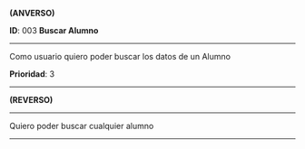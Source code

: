 **(ANVERSO)**

**ID**: 003 **Buscar Alumno**

----

Como usuario quiero poder buscar los datos de un Alumno

**Prioridad**: 3

----

**(REVERSO)**

----

Quiero poder buscar cualquier alumno

----
